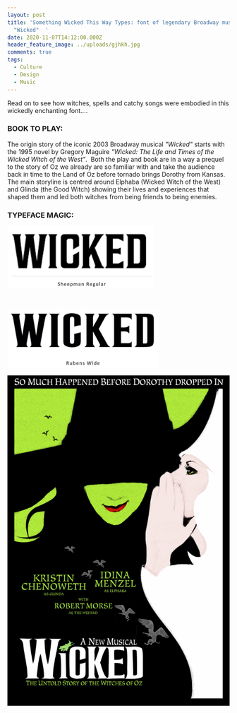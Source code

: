 ```yaml
---
layout: post
title: 'Something Wicked This Way Types: font of legendary Broadway musical
  "Wicked"  '
date: 2020-11-07T14:12:00.000Z
header_feature_image: ../uploads/gjhkh.jpg
comments: true
tags:
  - Culture
  - Design
  - Music
---
```

Read on to see how witches, spells and catchy songs were embodied in this wickedly enchanting font....

### **BOOK TO PLAY:**

The origin story of the iconic 2003 Broadway musical *"Wicked"* starts with the 1995 novel by Gregory Maguire *"Wicked: The Life and Times of the Wicked Witch of the West"*.  Both the play and book are in a way a prequel to the story of Oz we already are so familiar with and take the audience back in time to the Land of Oz before tornado brings Dorothy from Kansas. The main storyline is centred around Elphaba (Wicked Witch of the West) and Glinda (the Good Witch) showing their lives and experiences that shaped them and led both witches from being friends to being enemies. 

### **TYPEFACE MAGIC:** 

![](../uploads/skjermbilde-2020-11-08-kl.-22.41.33.png)

 

![](../uploads/skjermbilde-2020-11-08-kl.-22.41.43.png)



![Wicked Poster (taken from here)](../uploads/wicked-musical-font.png)